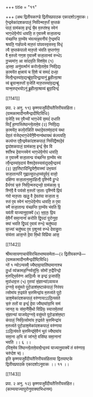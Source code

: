 +++
title = "११"

+++
(अथ द्वितीयकाण्डे द्वितीयप्रपाठक एकादशोऽनुवाकः।  
ऐ॒न्द्रमेका॑दशकपालं॒ निर्व॑पेन्मारु॒तँ स॒प्तक॑  
पालं॒ ग्राम॑काम॒ इन्द्रं॑ चै॒व म॒रुत॑श्च॒ स्वेन॑  
भाग॒धेये॒नोप॑ धावति॒ त ए॒वास्मै सजा॒तान्प्र  
य॑च्छन्ति ग्रा॒म्ये॑व भ॑वत्याह॒वनीय॑ ऐ॒न्द्रमधि॑  
श्रयति॒ गार्ह॑पत्ये मारु॒तं पा॑पवस्य॒सस्य॒ विधृ॑  
त्यै स॒प्तक॑पालो मारु॒तो भ॑वति स॒प्तग॑णा॒  
वै म॒रुतो गण॒श ए॒वास्मै॑ सजा॒तानव॑ रुन्धेऽ  
नू॒च्यमा॑न॒ आ सा॑दय॒ति विश॑मे॒व (१)  
अ॒स्मा॒ अनु॑वर्त्मानं करोत्ये॒तामे॒व निर्व॑पे॒द्यः  
का॒मये॑त क्ष॒त्त्राय॑ च वि॒शे च॑ समदं॑ दध्या॒  
मित्यै॒न्द्रस्या॑व॒द्यन्ब्रू॑या॒दिन्द्रा॒यानु॑ ब्रू॒हीत्या॒श्रा  
व्य॑ ब्रूयान्म॒रुतो॑ य॒जेति॑ मारु॒तस्या॑व॒द्यन्ब्रू॑  
यान्म॒रुद्भयोऽनु॑ ब्रू॒हीत्या॒श्राव्य॑ ब्रूया॒दिन्द्रं॑

[[1141]]

प्रपा. २ अनु. ११) कृष्णयजुर्वेदीयतैत्तिरीयसंहिता।  
(ग्रामकामादीनामैन्द्रादीष्टिविधिः)  
य॒जेति॒ स्व ए॒वैभ्यो॑ भाग॒धेये॑ स॒मदं॑ दधाति  
वितृँ हा॒णास्ति॑ष्ठन्त्ये॒तामे॒व (२) निर्व॑पे॒द्यः  
का॒मये॑त॒ कल्पे॒र॑न्निति॑ यथादे॒वतम॑व॒दाय॑ यथा  
देव॒तं य॑जेद्भाग॒धेये॑नै॒वैनान्य॑थायथं क॑ल्पयति॒  
कल्प॑न्त एवै॒न्द्रमेका॑दशकपालं॒ निर्व॑पेद्वैश्वदे॒वं  
द्वाद॑शकपालं॒ ग्राम॑काम॒ इन्द्रं॑ चै॒व वि  
श्वाँ॑श्च दे॒वान्त्स्वेन॑ भाग॒धेये॒नोप॑ धावति॒  
त ए॒वास्मै॑ सजा॒तान्प्र य॑च्छन्ति ग्रा॒म्ये॑व भ॑व  
त्यै॒न्द्रस्या॑व॒दाय॑ वैश्वदे॒वस्याव॑द्य॒दथै॒न्द्रस्य॑  
(३) उ॒प॒रि॑ष्टादिन्द्रि॒येणै॒वास्मा॑ उभ॒यतः॑  
सजा॒तान्परि॑ गृह्णात्युपाधा॒य्य॑पूर्वयं॒ वासो॒  
दक्षि॑णा सजा॒ताना॒मुप॑हित्यै॒ पृश्नि॑यै दु॒ग्धे  
प्रैयं॑गवं च॒रुं निर्व॑पे॒न्मरुद्भ्यो॒ ग्राम॑कामः॒ पृ  
श्नि॑यै॒ वै पय॑सो म॒रुतो॑ जा॒ताः पृश्नि॑यै प्रि॒यं  
ग॑वो मारु॒ताः खलु॒ वै दे॒वत॑या सजा॒ता म॒  
रुत॑ ए॒व स्वेन॑ भाग॒धेये॒नोप धावति॒ त ए॒वा  
स्मै॑ सजा॒तान्प्र य॑च्छन्ति ग्रा॒म्ये॑व भ॑वति प्रि॒  
यव॑ती याज्यानुवा॒क्ये॑ (४) भ॒व॒तः॒ प्रि॒य  
मे॒वैनँ॑ समा॒नानां॑ करोति द्वि॒पदा॑ पुरोनुवा॒  
क्या॑ भवति द्वि॒पद॑ ए॒वाव॑ रुन्धे॒ चतु॑ष्पदा  
या॒ज्या॑ चतु॑ष्पद ए॒व प॒शूनव॑ रुन्धे देवासु॒राः  
संय॑त्ता आस॒न्ते दे॒वा मि॒थो विप्रि॑या आस॒

[[1142]]

श्रीमत्सायणाचार्यविरचितभाष्यसमेता—(२ द्वितीयकाण्डे—  
(ग्रामकामादीनामैन्द्रदीष्टिविधिः)  
न्ते॑ १ न्योऽन्यस्मै॒ ज्यैष्ठ्या॒याति॑ष्ठमानाश्च  
तु॒र्धा व्य॑क्रामन्न॒ग्निर्वसु॑भिः॒ सोमो॑ रु॒द्रैरिन्द्रो  
म॒रुद्भि॒र्वरु॑ण आदि॒त्यैः स इन्द्रः॑ प्र॒जाप॑ति॒  
मुपा॑धाव॒त्त (५) ए॒तया॑ सं॒ज्ञान्या॑ऽयायज  
द॒ग्नये॒ वसु॑मते पुरो॒डाश॑म॒ष्टाक॑पालं॒ निर॑वप  
त्सोमा॑य रु॒द्रव॑ते च॒रुमिन्द्रा॑य म॒रुत्व॑ते पुरो॒  
डाश॒मेका॑दशकपालं॒ वरु॑णायाऽऽदि॒त्यव॑ते  
च॒रुं ततो॑ वा इन्द्रं॑ दे॒वा ज्यैष्ठ्या॑या॒भि सम॑  
जानत॒ यः स॑मा॒नैर्मि॒थो विप्रि॑यः॒ स्यात्तमे॒तया॑  
सं॒ज्ञान्या॑ याजयेद॒ग्नये॒ वसु॑मते पुरो॒डाश॑म॒ष्टा  
क॑पालं॒ निर्व॑पे॒त्सोमा॑य रु॒द्रव॑ते च॒रुमिन्द्रा॑य  
म॒रुत्व॑ते पुरो॒डाश॒मेका॑दशकपालं॒ वरु॑णाया  
ऽऽदि॒त्य॑वते च॒रुमिन्द्र॑मे॒वैनं भूतं ज्यैष्ठ्या॑य  
समा॒ना अ॒भि सं जा॑नते॒ वसि॑ष्ठ समा॒नानां  
भवति ।। ६ ।।  
(विश॒मेव ति॑ष्ठन्त्ये॒तामे॒वाथै॒न्द्रस्य॑ याज्यानु॒वाक्ये॑ तं वरु॑णाय॒  
चरु॑र्दश च)।  
इति कृष्णयजुर्वेदीयतैत्तिरीयसंहिताया द्वितयाष्टके  
द्वितीयप्रपाठके एकादशोऽनुवाकः ।। ११ ।।

[[1143]]

प्रपा. २ अनु. १२) कृष्णयजुर्वेदीयतैत्तिरीयसंहित।  
(काम्ययाज्यापुरोनुवाक्याभिधानम)  
